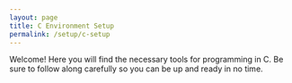 ```yaml
---
layout: page
title: C Environment Setup
permalink: /setup/c-setup
---
```


Welcome! Here you will find the necessary tools for programming in C. Be sure to follow along carefully so you can be up and ready in no time.
